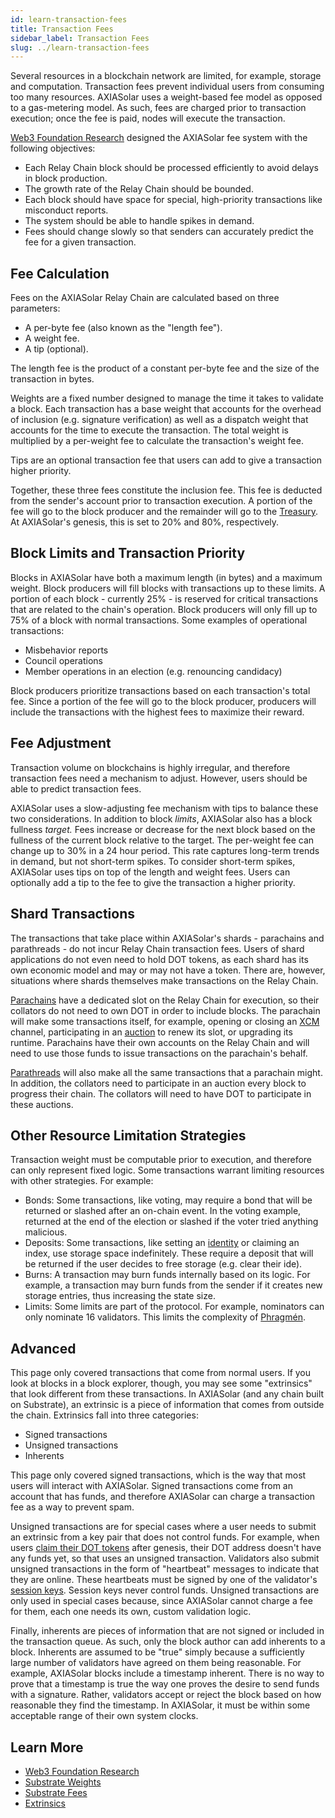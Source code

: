 ```yaml
---
id: learn-transaction-fees
title: Transaction Fees
sidebar_label: Transaction Fees
slug: ../learn-transaction-fees
---
```


Several resources in a blockchain network are limited, for example, storage and computation.
Transaction fees prevent individual users from consuming too many resources. AXIASolar uses a
weight-based fee model as opposed to a gas-metering model. As such, fees are charged prior to
transaction execution; once the fee is paid, nodes will execute the transaction.

[Web3 Foundation Research](https://w3f-research.readthedocs.io/en/latest/axiasolar/overview/2-token-economics.html?highlight=transaction%20fee)
designed the AXIASolar fee system with the following objectives:

- Each Relay Chain block should be processed efficiently to avoid delays in block production.
- The growth rate of the Relay Chain should be bounded.
- Each block should have space for special, high-priority transactions like misconduct reports.
- The system should be able to handle spikes in demand.
- Fees should change slowly so that senders can accurately predict the fee for a given transaction.

## Fee Calculation

Fees on the AXIASolar Relay Chain are calculated based on three parameters:

- A per-byte fee (also known as the "length fee").
- A weight fee.
- A tip (optional).

The length fee is the product of a constant per-byte fee and the size of the transaction in bytes.

Weights are a fixed number designed to manage the time it takes to validate a block. Each
transaction has a base weight that accounts for the overhead of inclusion (e.g. signature
verification) as well as a dispatch weight that accounts for the time to execute the transaction.
The total weight is multiplied by a per-weight fee to calculate the transaction's weight fee.

Tips are an optional transaction fee that users can add to give a transaction higher priority.

Together, these three fees constitute the inclusion fee. This fee is deducted from the sender's
account prior to transaction execution. A portion of the fee will go to the block producer and the
remainder will go to the [Treasury](learn-treasury.md). At AXIASolar's genesis, this is set to 20%
and 80%, respectively.

## Block Limits and Transaction Priority

Blocks in AXIASolar have both a maximum length (in bytes) and a maximum weight. Block producers will
fill blocks with transactions up to these limits. A portion of each block - currently 25% - is
reserved for critical transactions that are related to the chain's operation. Block producers will
only fill up to 75% of a block with normal transactions. Some examples of operational transactions:

- Misbehavior reports
- Council operations
- Member operations in an election (e.g. renouncing candidacy)

Block producers prioritize transactions based on each transaction's total fee. Since a portion of
the fee will go to the block producer, producers will include the transactions with the highest fees
to maximize their reward.

## Fee Adjustment

Transaction volume on blockchains is highly irregular, and therefore transaction fees need a
mechanism to adjust. However, users should be able to predict transaction fees.

AXIASolar uses a slow-adjusting fee mechanism with tips to balance these two considerations. In
addition to block _limits_, AXIASolar also has a block fullness _target._ Fees increase or decrease
for the next block based on the fullness of the current block relative to the target. The per-weight
fee can change up to 30% in a 24 hour period. This rate captures long-term trends in demand, but not
short-term spikes. To consider short-term spikes, AXIASolar uses tips on top of the length and weight
fees. Users can optionally add a tip to the fee to give the transaction a higher priority.

## Shard Transactions

The transactions that take place within AXIASolar's shards - parachains and parathreads - do not
incur Relay Chain transaction fees. Users of shard applications do not even need to hold DOT tokens,
as each shard has its own economic model and may or may not have a token. There are, however,
situations where shards themselves make transactions on the Relay Chain.

[Parachains](learn-parachains.md) have a dedicated slot on the Relay Chain for execution, so their
collators do not need to own DOT in order to include blocks. The parachain will make some
transactions itself, for example, opening or closing an [XCM](learn-cross-consensus.md) channel,
participating in an [auction](learn-auction.md) to renew its slot, or upgrading its runtime.
Parachains have their own accounts on the Relay Chain and will need to use those funds to issue
transactions on the parachain's behalf.

[Parathreads](learn-parathreads.md) will also make all the same transactions that a parachain might.
In addition, the collators need to participate in an auction every block to progress their chain.
The collators will need to have DOT to participate in these auctions.

## Other Resource Limitation Strategies

Transaction weight must be computable prior to execution, and therefore can only represent fixed
logic. Some transactions warrant limiting resources with other strategies. For example:

- Bonds: Some transactions, like voting, may require a bond that will be returned or slashed after
  an on-chain event. In the voting example, returned at the end of the election or slashed if the
  voter tried anything malicious.
- Deposits: Some transactions, like setting an [identity](learn-identity.md) or claiming an index,
  use storage space indefinitely. These require a deposit that will be returned if the user decides
  to free storage (e.g. clear their ide).
- Burns: A transaction may burn funds internally based on its logic. For example, a transaction may
  burn funds from the sender if it creates new storage entries, thus increasing the state size.
- Limits: Some limits are part of the protocol. For example, nominators can only nominate 16
  validators. This limits the complexity of [Phragmén](learn-phragmen.md).

## Advanced

This page only covered transactions that come from normal users. If you look at blocks in a block
explorer, though, you may see some "extrinsics" that look different from these transactions. In
AXIASolar (and any chain built on Substrate), an extrinsic is a piece of information that comes from
outside the chain. Extrinsics fall into three categories:

- Signed transactions
- Unsigned transactions
- Inherents

This page only covered signed transactions, which is the way that most users will interact with
AXIASolar. Signed transactions come from an account that has funds, and therefore AXIASolar can charge
a transaction fee as a way to prevent spam.

Unsigned transactions are for special cases where a user needs to submit an extrinsic from a key
pair that does not control funds. For example, when users
[claim their DOT tokens](https://claims.axiasolar.network) after genesis, their DOT address doesn't
have any funds yet, so that uses an unsigned transaction. Validators also submit unsigned
transactions in the form of "heartbeat" messages to indicate that they are online. These heartbeats
must be signed by one of the validator's [session keys](learn-keys.md). Session keys never control
funds. Unsigned transactions are only used in special cases because, since AXIASolar cannot charge a
fee for them, each one needs its own, custom validation logic.

Finally, inherents are pieces of information that are not signed or included in the transaction
queue. As such, only the block author can add inherents to a block. Inherents are assumed to be
"true" simply because a sufficiently large number of validators have agreed on them being
reasonable. For example, AXIASolar blocks include a timestamp inherent. There is no way to prove that
a timestamp is true the way one proves the desire to send funds with a signature. Rather, validators
accept or reject the block based on how reasonable they find the timestamp. In AXIASolar, it must be
within some acceptable range of their own system clocks.

## Learn More

- [Web3 Foundation Research](https://research.web3.foundation/en/latest/axiasolar/Token%20Economics.html#relay-chain-transaction-fees-and-per-block-transaction-limits)
- [Substrate Weights](https://substrate.dev/docs/en/knowledgebase/learn-substrate/weight)
- [Substrate Fees](https://substrate.dev/docs/en/knowledgebase/runtime/fees)
- [Extrinsics](https://substrate.dev/docs/en/knowledgebase/learn-substrate/extrinsics)
